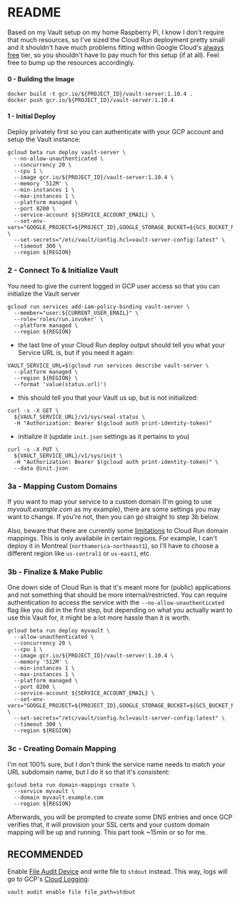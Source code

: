 # README
Based on my Vault setup on my home Raspberry Pi, I know I don't require that much resources, so I've sized the Cloud Run deployment pretty small and it shouldn't have much problems fitting within Google Cloud's [always free](https://cloud.google.com/free/docs/gcp-free-tier/#cloud-run) tier, so you shouldn't have to pay much for this setup (if at all).  Feel free to bump up the resources accordingly.

#### 0 - Building the Image
```
docker build -t gcr.io/${PROJECT_ID}/vault-server:1.10.4 .
docker push gcr.io/${PROJECT_ID}/vault-server:1.10.4
```

#### 1 - Initial Deploy
Deploy privately first so you can authenticate with your GCP account and setup the Vault instance:

```
gcloud beta run deploy vault-server \
  --no-allow-unauthenticated \
  --concurrency 20 \
  --cpu 1 \
  --image gcr.io/${PROJECT_ID}/vault-server:1.10.4 \
  --memory '512M' \
  --min-instances 1 \
  --max-instances 1 \
  --platform managed \
  --port 8200 \
  --service-account ${SERVICE_ACCOUNT_EMAIL} \
  --set-env-vars="GOOGLE_PROJECT=${PROJECT_ID},GOOGLE_STORAGE_BUCKET=${GCS_BUCKET_NAME}" \
  --set-secrets="/etc/vault/config.hcl=vault-server-config:latest" \
  --timeout 300 \
  --region ${REGION}
```


### 2 - Connect To & Initialize Vault
You need to give the current logged in GCP user access so that you can initialize the Vault server

```
gcloud run services add-iam-policy-binding vault-server \
  --member="user:${CURRENT_USER_EMAIL}" \
  --role='roles/run.invoker' \
  --platform managed \
  --region ${REGION}
```

- the last line of your Cloud Run deploy output should tell you what your Service URL is, but if you need it again:
```
VAULT_SERVICE_URL=$(gcloud run services describe vault-server \
  --platform managed \
  --region ${REGION} \
  --format 'value(status.url)')
```

- this should tell you that your Vault us up, but is not initialized:
```
curl -s -X GET \
  ${VAULT_SERVICE_URL}/v1/sys/seal-status \
  -H "Authorization: Bearer $(gcloud auth print-identity-token)"
```

- initialize it (update `init.json` settings as it pertains to you)
```
curl -s -X PUT \
  ${VAULT_SERVICE_URL}/v1/sys/init \
  -H "Authorization: Bearer $(gcloud auth print-identity-token)" \
  --data @init.json
```

### 3a - Mapping Custom Domains
If you want to map your service to a custom domain (I'm going to use *myvault.example.com* as my example), there are some settings you may want to change.  If you're not, then you can go straight to step 3b below.

Also, beware that there are currently some [limitations](https://cloud.google.com/run/docs/mapping-custom-domains#limitations) to Cloud Run domain mappings.  This is only availabile in certain regions.  For example, I can't deploy it in Montreal (`northamerica-northeast1`), so I'll have to choose a different region like `us-central1` or `us-east1`, etc.

### 3b - Finalize & Make Public
One down side of Cloud Run is that it's meant more for (public) applications and not something that should be more internal/restricted.  You can require authentication to access the service with the `--no-allow-unauthenticated` flag like you did in the first step, but depending on what you actually want to use this Vault for, it might be a lot more hassle than it is worth.

```
gcloud beta run deploy myvault \
  --allow-unauthenticated \
  --concurrency 20 \
  --cpu 1 \
  --image gcr.io/${PROJECT_ID}/vault-server:1.10.4 \
  --memory '512M' \
  --min-instances 1 \
  --max-instances 1 \
  --platform managed \
  --port 8200 \
  --service-account ${SERVICE_ACCOUNT_EMAIL} \
  --set-env-vars="GOOGLE_PROJECT=${PROJECT_ID},GOOGLE_STORAGE_BUCKET=${GCS_BUCKET_NAME}" \
  --set-secrets="/etc/vault/config.hcl=vault-server-config:latest" \
  --timeout 300 \
  --region ${REGION}
```

### 3c - Creating Domain Mapping
I'm not 100% sure, but I don't think the service name needs to match your URL subdomain name, but I do it so that it's consistent:
```
gcloud beta run domain-mappings create \
  --service myvault \
  --domain myvault.example.com
  --region ${REGION}
```

Afterwards, you will be prompted to create some DNS entries and once GCP verifies that, it will provision your SSL certs and your custom domain mapping will be up and running.  This part took ~15min or so for me.

## RECOMMENDED
Enable [File Audit Device](https://www.vaultproject.io/docs/audit/file#file-audit-device) and write file to `stdout` instead.  This way, logs will go to GCP's [Cloud Logging](https://cloud.google.com/logging):
```
vault audit enable file file_path=stdout
```

